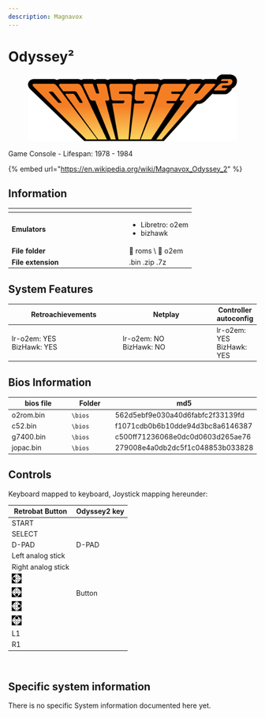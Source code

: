 ```yaml
---
description: Magnavox
---
```


# Odyssey²

<div align="left">

<figure><img src="https://raw.githubusercontent.com/fabricecaruso/es-theme-carbon/52ff37c9e265587d006945a2ba695b5a962b3a3d/art/logos/odyssey2.svg" alt=""><figcaption></figcaption></figure>

</div>

Game Console - Lifespan: 1978 - 1984

{% embed url="https://en.wikipedia.org/wiki/Magnavox_Odyssey_2" %}

## Information

<table data-header-hidden><thead><tr><th width="224"></th><th></th></tr></thead><tbody><tr><td><strong>Emulators</strong></td><td><ul><li>Libretro: o2em</li><li>bizhawk</li></ul></td></tr><tr><td><strong>File folder</strong></td><td><span data-gb-custom-inline data-tag="emoji" data-code="1f4c2">📂</span> roms \ <span data-gb-custom-inline data-tag="emoji" data-code="1f4c2">📂</span> o2em</td></tr><tr><td><strong>File extension</strong></td><td>.bin .zip .7z</td></tr></tbody></table>

## System Features

<table><thead><tr><th width="256">Retroachievements</th><th width="243">Netplay</th><th>Controller autoconfig</th></tr></thead><tbody><tr><td>lr-o2em: YES<br>BizHawk: YES</td><td>lr-o2em: NO<br>BizHawk: NO</td><td>lr-o2em: YES<br>BizHawk: YES</td></tr></tbody></table>

## Bios Information

<table><thead><tr><th width="224">bios file</th><th width="169">Folder</th><th>md5</th></tr></thead><tbody><tr><td>o2rom.bin</td><td><code>\bios</code></td><td>562d5ebf9e030a40d6fabfc2f33139fd</td></tr><tr><td>c52.bin</td><td><code>\bios</code></td><td>f1071cdb0b6b10dde94d3bc8a6146387</td></tr><tr><td>g7400.bin</td><td><code>\bios</code></td><td>c500ff71236068e0dc0d0603d265ae76</td></tr><tr><td>jopac.bin</td><td><code>\bios</code></td><td>279008e4a0db2dc5f1c048853b033828</td></tr></tbody></table>

## Controls

Keyboard mapped to keyboard, Joystick mapping hereunder:

| Retrobat Button                                | Odyssey2 key |
| ---------------------------------------------- | ------------ |
| START                                          |              |
| SELECT                                         |              |
| D-PAD                                          | D-PAD        |
| Left analog stick                              |              |
| Right analog stick                             |              |
| ![](<../../../.gitbook/assets/image (43).png>) |              |
| ![](<../../../.gitbook/assets/image (25).png>) | Button       |
| ![](<../../../.gitbook/assets/image (11).png>) |              |
| ![](<../../../.gitbook/assets/image (45).png>) |              |
| L1                                             |              |
| R1                                             |              |

<div align="left">

<figure><img src="https://i.imgur.com/1eW9xUn.png" alt=""><figcaption></figcaption></figure>

</div>

## Specific system information

There is no specific System information documented here yet.
